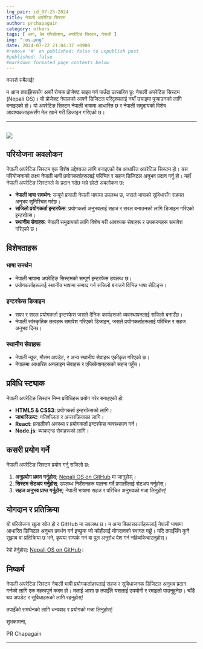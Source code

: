```yaml
---
lng_pair: id_07-25-2024
title: नेपाली अपरेटिङ सिस्टम
author: prchapagain
category: others
tags: [ ब्लग, वेब एप्लिकेशन, अपरेटिङ सिस्टम, नेपाली ]
img: ":os.png"
date: 2024-07-22 21:04:37 +0900
#remove '#' on published: false to unpublish post
#published: false
#markdown formated page contents below
---
```



नमस्ते सबैलाई!

म आज तपाईँहरूसँग अर्को रोचक प्रोजेक्ट साझा गर्न पाउँदा उत्साहित छु: नेपाली अपरेटिङ सिस्टम (Nepali OS)। यो प्रोजेक्ट नेपालको आफ्नै डिजिटल परिदृश्यलाई नयाँ उचाइमा पुर्‍याउनको लागि बनाइएको हो। यो अपरेटिङ सिस्टम नेपाली भाषामा आधारित छ र नेपाली समुदायको विशेष आवश्यकताहरूसँग मेल खाने गरी डिजाइन गरिएको छ।

---
![](../assets/img/posts/os.png)
---

## परियोजना अवलोकन

नेपाली अपरेटिङ सिस्टम एक विशेष उद्देश्यका लागि बनाइएको वेब आधारित अपरेटिङ सिस्टम हो। यस परियोजनाको लक्ष्य नेपाली भाषी प्रयोगकर्ताहरूलाई परिचित र सहज डिजिटल अनुभव प्रदान गर्नु हो। यहाँ नेपाली अपरेटिङ सिस्टमले के प्रदान गर्दछ भन्ने छोटो अवलोकन छ:

- **नेपाली भाषा समर्थन**: सम्पूर्ण प्रणाली नेपाली भाषामा उपलब्ध छ, जसले भाषाको सुविधासँग सहमत अनुभव सुनिश्चित गर्दछ।
- **सजिलो प्रयोगकर्ता इन्टरफेस**: प्रयोगकर्ता अनुभवलाई सहज र सरल बनाउनको लागि डिजाइन गरिएको इन्टरफेस।
- **स्थानीय सेवाहरू**: नेपाली समुदायको लागि विशेष गरी आवश्यक सेवाहरू र उपकरणहरू समावेश गरिएको छ।

## विशेषताहरू

### भाषा समर्थन

- नेपाली भाषामा अपरेटिङ सिस्टमको सम्पूर्ण इन्टरफेस उपलब्ध छ।
- प्रयोगकर्ताहरूलाई स्थानीय भाषामा सम्वाद गर्न सजिलो बनाउने विभिन्न भाषा सेटिङ्स।

### इन्टरफेस डिजाइन

- सफा र सरल प्रयोगकर्ता इन्टरफेस जसले दैनिक कार्यहरूको व्यवस्थापनलाई सजिलो बनाउँछ।
- नेपाली सांस्कृतिक तत्वहरू समावेश गरिएको डिजाइन, जसले प्रयोगकर्ताहरूलाई परिचित र सहज अनुभव दिन्छ।

### स्थानीय सेवाहरू

- नेपाली न्यूज, मौसम अपडेट, र अन्य स्थानीय सेवाहरू एकीकृत गरिएको छ।
- नेपालमा आधारित अनलाइन सेवाहरू र एप्लिकेशनहरूको सहज पहुँच।

## प्रविधि स्ट्याक

नेपाली अपरेटिङ सिस्टम निम्न प्रविधिहरू प्रयोग गरेर बनाइएको हो:

- **HTML5 & CSS3**: प्रयोगकर्ता इन्टरफेसको लागि।
- **जाभास्क्रिप्ट**: गतिशीलता र अन्तरक्रियाका लागि।
- **React**: प्रणालीको अवस्था र प्रयोगकर्ता इन्टरफेस व्यवस्थापन गर्न।
- **Node.js**: ब्याकएन्ड सेवाहरूको लागि।

## कसरी प्रयोग गर्ने

नेपाली अपरेटिङ सिस्टम प्रयोग गर्नु सजिलो छ:

1. **अनुप्रयोग भ्रमण गर्नुहोस्**: [Nepali OS on GitHub](https://github.com/prchapagain/nepali-os) मा जानुहोस्।
2. **सिस्टम सेटअप गर्नुहोस्**: उपलब्ध निर्देशनहरू पालना गर्दै प्रणालीलाई सेटअप गर्नुहोस्।
3. **सहज अनुभव प्राप्त गर्नुहोस्**: नेपाली भाषामा सहज र परिचित अनुभवको मजा लिनुहोस्!

## योगदान र प्रतिक्रिया

यो परियोजना खुला स्रोत हो र GitHub मा उपलब्ध छ। म अन्य विकासकर्ताहरूलाई नेपाली भाषामा आधारित डिजिटल अनुभव प्रवर्धन गर्न इच्छुक जो कोहीलाई योगदानको स्वागत गर्छु। यदि तपाईँसँग कुनै सुझाव वा प्रतिक्रिया छ भने, कृपया सम्पर्क गर्न वा पुल अनुरोध पेश गर्न नहिचकिचाउनुहोस्।

रेपो हेर्नुहोस्: [Nepali OS on GitHub](https://github.com/prchapagain/nepali-os)।

## निष्कर्ष

नेपाली अपरेटिङ सिस्टम नेपाली भाषी प्रयोगकर्ताहरूलाई सहज र सुविधाजनक डिजिटल अनुभव प्रदान गर्नको लागि एक महत्वपूर्ण कदम हो। मलाई आशा छ तपाईँले यसलाई उपयोगी र रमाइलो पाउनुहुनेछ। चाँडै थप अपडेट र सुविधाहरूको लागि रहनुहोस्!

तपाईँको समर्थनको लागि धन्यवाद र प्रयोगको मजा लिनुहोस्!

शुभकामना,

PR Chapagain

---
